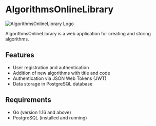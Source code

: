 # AlgorithmsOnlineLibrary

![AlgorithmsOnlineLibrary Logo](https://example.com/logo.png)

AlgorithmsOnlineLibrary is a web application for creating and storing algorithms.

## Features

- User registration and authentication
- Addition of new algorithms with title and code
- Authentication via JSON Web Tokens (JWT)
- Data storage in PostgreSQL database

## Requirements

- Go (version 1.16 and above)
- PostgreSQL (installed and running)
